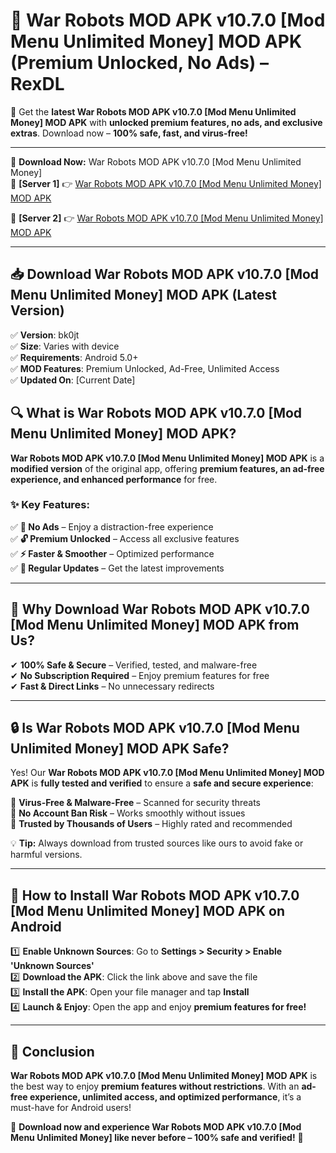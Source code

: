 # 🚀 War Robots MOD APK v10.7.0 [Mod Menu Unlimited Money] MOD APK (Premium Unlocked, No Ads) – RexDL 

🎯 Get the **latest War Robots MOD APK v10.7.0 [Mod Menu Unlimited Money] MOD APK** with **unlocked premium features, no ads, and exclusive extras**. Download now – **100% safe, fast, and virus-free!**  

---

🔽 **Download Now:** War Robots MOD APK v10.7.0 [Mod Menu Unlimited Money]  
🔹 **[Server 1]** 👉 [War Robots MOD APK v10.7.0 [Mod Menu Unlimited Money] MOD APK](https://apkcomod.com?title=War_Robots_MOD_APK_v10.7.0_[Mod_Menu_Unlimited_Money])  

🔹 **[Server 2]** 👉 [War Robots MOD APK v10.7.0 [Mod Menu Unlimited Money] MOD APK](https://apkcomod.com?title=War_Robots_MOD_APK_v10.7.0_[Mod_Menu_Unlimited_Money])  

---
## 📥 Download War Robots MOD APK v10.7.0 [Mod Menu Unlimited Money] MOD APK (Latest Version)  

✅ **Version**: bk0jt  
✅ **Size**: Varies with device  
✅ **Requirements**: Android 5.0+  
✅ **MOD Features**: Premium Unlocked, Ad-Free, Unlimited Access  
✅ **Updated On**: [Current Date]  

## 🔍 What is War Robots MOD APK v10.7.0 [Mod Menu Unlimited Money] MOD APK?  

**War Robots MOD APK v10.7.0 [Mod Menu Unlimited Money] MOD APK** is a **modified version** of the original app, offering **premium features, an ad-free experience, and enhanced performance** for free.  

### ✨ Key Features:  

✅ **🚫 No Ads** – Enjoy a distraction-free experience  
✅ **🔓 Premium Unlocked** – Access all exclusive features  
✅ **⚡ Faster & Smoother** – Optimized performance  
✅ **🔄 Regular Updates** – Get the latest improvements  

---

## 🌟 Why Download War Robots MOD APK v10.7.0 [Mod Menu Unlimited Money] MOD APK from Us?  

✔ **100% Safe & Secure** – Verified, tested, and malware-free  
✔ **No Subscription Required** – Enjoy premium features for free  
✔ **Fast & Direct Links** – No unnecessary redirects  

---

## 🔒 Is War Robots MOD APK v10.7.0 [Mod Menu Unlimited Money] MOD APK Safe?  

Yes! Our **War Robots MOD APK v10.7.0 [Mod Menu Unlimited Money] MOD APK** is **fully tested and verified** to ensure a **safe and secure experience**:  

🔹 **Virus-Free & Malware-Free** – Scanned for security threats  
🔹 **No Account Ban Risk** – Works smoothly without issues  
🔹 **Trusted by Thousands of Users** – Highly rated and recommended  

💡 **Tip:** Always download from trusted sources like ours to avoid fake or harmful versions.  

---

## 📲 How to Install War Robots MOD APK v10.7.0 [Mod Menu Unlimited Money] MOD APK on Android  

1️⃣ **Enable Unknown Sources**: Go to **Settings > Security > Enable 'Unknown Sources'**  
2️⃣ **Download the APK**: Click the link above and save the file  
3️⃣ **Install the APK**: Open your file manager and tap **Install**  
4️⃣ **Launch & Enjoy**: Open the app and enjoy **premium features for free!**  

---

## 🚀 Conclusion  

**War Robots MOD APK v10.7.0 [Mod Menu Unlimited Money] MOD APK** is the best way to enjoy **premium features without restrictions**. With an **ad-free experience, unlimited access, and optimized performance**, it’s a must-have for Android users!  

🔻 **Download now and experience War Robots MOD APK v10.7.0 [Mod Menu Unlimited Money] like never before – 100% safe and verified!** 🔻  
